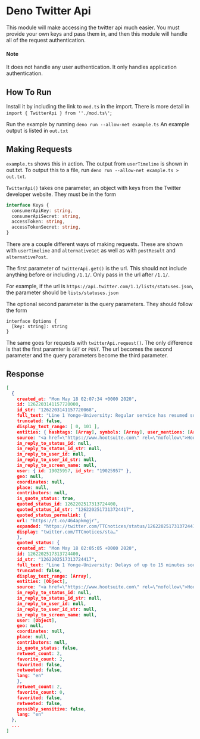 # Deno Twitter Api

This module will make accessing the twitter api much easier. You must provide your
own keys and pass them in, and then this module will handle all of the request 
authentication. 

#### Note
It does not handle any user authentication. It only handles application authentication.

## How To Run
Install it by including the link to `mod.ts` in the import. There is more detail in
`import { TwitterApi } from ''./mod.ts\'`;

Run the example by running `deno run --allow-net example.ts`
An example output is listed in `out.txt`

## Making Requests
`example.ts` shows this in action. The output from `userTimeline` is shown in out.txt.
To output this to a file, run `deno run --allow-net example.ts > out.txt`.

`TwitterApi()` takes one parameter, an object with keys from the Twitter developer
website. They must be in the form
```typescript
interface Keys {
  consumerApiKey: string,
  consumerApiSecret: string,
  accessToken: string,
  accessTokenSecret: string,
}
```

There are a couple different ways of making requests. These are shown with `userTimeline`
and `alternativeGet` as well as with `postResult` and `alternativePost`.

The first parameter of `twitterApi.get()` is the url. This should not include anything 
before or including `/1.1/`. Only pass in the url after `/1.1/`. 

For example, if the url is `https://api.twitter.com/1.1/lists/statuses.json`, the parameter 
should be `lists/statuses.json`

The optional second parameter is the query parameters. They should follow the form
```
interface Options {
  [key: string]: string
}
```

The same goes for requests with `twitterApi.request()`. The only difference is that the
first paramter is `GET` or `POST`. The url becomes the second parameter and the
query parameters become the third parameter.

## Response
```json
[
  {
    created_at: "Mon May 18 02:07:34 +0000 2020",
    id: 1262203141157720000,
    id_str: "1262203141157720068",
    full_text: "Line 1 Yonge-University: Regular service has resumed southbound at St Andrew.\nhttps://t.co/464apkmgj...",
    truncated: false,
    display_text_range: [ 0, 101 ],
    entities: { hashtags: [Array], symbols: [Array], user_mentions: [Array], urls: [Array] },
    source: "<a href=\"https://www.hootsuite.com\" rel=\"nofollow\">Hootsuite Inc.</a>",
    in_reply_to_status_id: null,
    in_reply_to_status_id_str: null,
    in_reply_to_user_id: null,
    in_reply_to_user_id_str: null,
    in_reply_to_screen_name: null,
    user: { id: 19025957, id_str: "19025957" },
    geo: null,
    coordinates: null,
    place: null,
    contributors: null,
    is_quote_status: true,
    quoted_status_id: 1262202517313724400,
    quoted_status_id_str: "1262202517313724417",
    quoted_status_permalink: {
    url: "https://t.co/464apkmgjr",
    expanded: "https://twitter.com/TTCnotices/status/1262202517313724417",
    display: "twitter.com/TTCnotices/sta…"
    },
    quoted_status: {
    created_at: "Mon May 18 02:05:05 +0000 2020",
    id: 1262202517313724400,
    id_str: "1262202517313724417",
    full_text: "Line 1 Yonge-University: Delays of up to 15 minutes southbound near St Andrew while we respond to an...",
    truncated: false,
    display_text_range: [Array],
    entities: [Object],
    source: "<a href=\"https://www.hootsuite.com\" rel=\"nofollow\">Hootsuite Inc.</a>",
    in_reply_to_status_id: null,
    in_reply_to_status_id_str: null,
    in_reply_to_user_id: null,
    in_reply_to_user_id_str: null,
    in_reply_to_screen_name: null,
    user: [Object],
    geo: null,
    coordinates: null,
    place: null,
    contributors: null,
    is_quote_status: false,
    retweet_count: 2,
    favorite_count: 2,
    favorited: false,
    retweeted: false,
    lang: "en"
    },
    retweet_count: 2,
    favorite_count: 0,
    favorited: false,
    retweeted: false,
    possibly_sensitive: false,
    lang: "en"
  },
  ...
]
```

